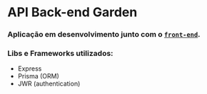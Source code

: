 # API Back-end Garden

### Aplicação em **desenvolvimento** junto com o [`front-end`](https://github.com/LucieneFagundes/garden).


### Libs e Frameworks utilizados:
- Express
- Prisma (ORM)
- JWR (authentication)
